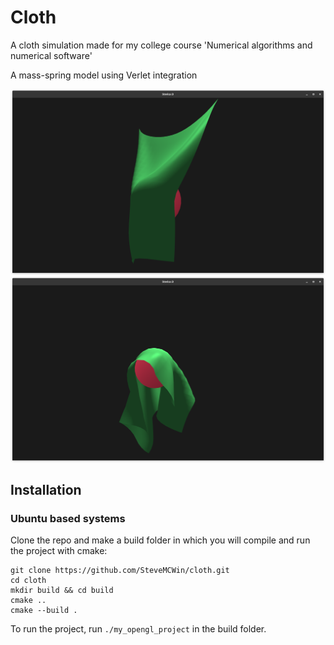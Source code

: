 # Cloth

A cloth simulation made for my college course 'Numerical algorithms and numerical software'

A mass-spring model using Verlet integration

![Screenshot](screenshots/Screenshot1.png?raw=true)
![Screenshot](screenshots/Screenshot2.png?raw=true)

## Installation
### Ubuntu based systems
Clone the repo and make a build folder in which you will compile and run the project with cmake:
```
git clone https://github.com/SteveMCWin/cloth.git
cd cloth
mkdir build && cd build
cmake ..
cmake --build .
```
To run the project, run `./my_opengl_project` in the build folder.
